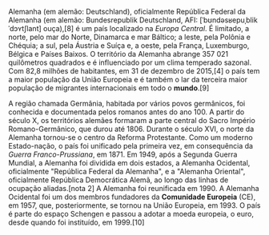 Alemanha (em alemão: Deutschland), oficialmente República Federal da Alemanha (em alemão: Bundesrepublik Deutschland, AFI: [ˈbʊndəsʁepuˌblik ˈdɔʏtʃlant]  ouça),[8] é um país localizado na *Europa Central*. É limitado, a norte, pelo mar do Norte, Dinamarca e mar Báltico; a leste, pela Polônia e Chéquia; a sul, pela Áustria e Suíça e, a oeste, pela França, Luxemburgo, Bélgica e Países Baixos. O território da Alemanha abrange 357 021 quilômetros quadrados e é influenciado por um clima temperado sazonal. Com 82,8 milhões de habitantes, em 31 de dezembro de 2015,[4] o país tem a maior população da União Europeia e é também o lar da terceira maior população de migrantes internacionais em todo o **mundo**.[9]

A região chamada Germânia, habitada por vários povos germânicos, foi conhecida e documentada pelos romanos antes do ano 100. A partir do século X, os territórios alemães formaram a parte central do Sacro Império Romano-Germânico, que durou até 1806. Durante o século XVI, o norte da Alemanha tornou-se o centro da Reforma Protestante. Como um moderno Estado-nação, o país foi unificado pela primeira vez, em consequência da *Guerra Franco-Prussiana*, em 1871. Em 1949, após a Segunda Guerra Mundial, a Alemanha foi dividida em dois estados, a Alemanha Ocidental, oficialmente "República Federal da Alemanha", e a "Alemanha Oriental", oficialmente República Democrática Alemã, ao longo das linhas de ocupação aliadas.[nota 2] A Alemanha foi reunificada em 1990. A Alemanha Ocidental foi um dos membros fundadores da **Comunidade Europeia** (CE), em 1957, que, posteriormente, se tornou na União Europeia, em 1993. O país é parte do espaço Schengen e passou a adotar a moeda europeia, o euro, desde quando foi instituído, em 1999.[10]